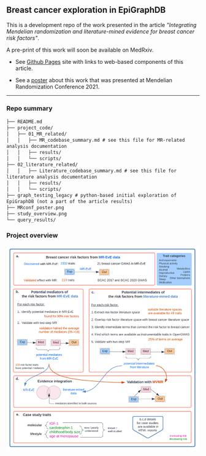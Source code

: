## Breast cancer exploration in EpiGraphDB

This is a development repo of the work presented in the article _"Integrating Mendelian randomization and literature-mined evidence for breast cancer risk factors"_.


A pre-print of this work will soon be available on MedRxiv. 

* See [Github Pages](https://mvab.github.io/epigraphdb-breast-cancer/) site with links to web-based components of this article.

* See a [poster](https://github.com/mvab/epigraphdb-breast-cancer/wiki/MR-conference-2021-poster) about this work that was presented at Mendelian Randomization Conference 2021. 


---

### Repo summary

```
├── README.md
├── project_code/
│   ├── 01_MR_related/
│   │   ├── MR_codebase_summary.md # see this file for MR-related analysis documentation
│   │   ├── results/
│   │   └── scripts/
├── 02_literature_related/
│   │   ├── Literature_codebase_summary.md # see this file for literature analysis documentation
│   │   ├── results/
│   │   └── scripts/
├── graph_testing_legacy # python-based initial exploration of EpiGraphDB (not a part of the article results)
├── MRconf_poster.png
├── study_overview.png
└── query_results/

```

### Project overview 
![](study_overview.png)
